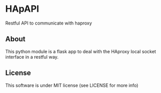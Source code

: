 # HApAPI

Restful API to communicate with haproxy


## About

This python module is a flask app to deal with the HAproxy local socket interface
in a restful way.


## License

This software is under MIT license (see LICENSE for more info)
